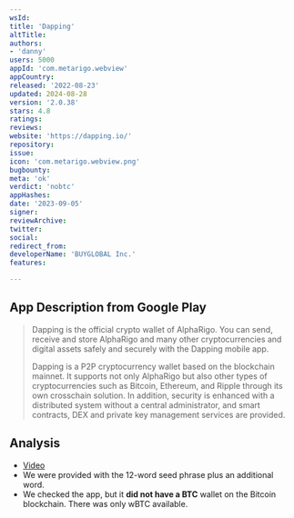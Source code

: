 ```yaml
---
wsId: 
title: 'Dapping'
altTitle: 
authors:
- 'danny'
users: 5000
appId: 'com.metarigo.webview'
appCountry: 
released: '2022-08-23'
updated: 2024-08-28
version: '2.0.38'
stars: 4.8
ratings: 
reviews: 
website: 'https://dapping.io/'
repository: 
issue: 
icon: 'com.metarigo.webview.png'
bugbounty: 
meta: 'ok'
verdict: 'nobtc'
appHashes: 
date: '2023-09-05'
signer: 
reviewArchive: 
twitter: 
social: 
redirect_from: 
developerName: 'BUYGLOBAL Inc.'
features: 

---
```


## App Description from Google Play

> Dapping is the official crypto wallet of AlphaRigo. You can send, receive and store AlphaRigo and many other cryptocurrencies and digital assets safely and securely with the Dapping mobile app.
>
> Dapping is a P2P cryptocurrency wallet based on the blockchain mainnet. It supports not only AlphaRigo but also other types of cryptocurrencies such as Bitcoin, Ethereum, and Ripple through its own crosschain solution. In addition, security is enhanced with a distributed system without a central administrator, and smart contracts, DEX and private key management services are provided.


## Analysis 

- [Video](https://twitter.com/BitcoinWalletz/status/1698900382200844556)
- We were provided with the 12-word seed phrase plus an additional word. 
- We checked the app, but it **did not have a BTC** wallet on the Bitcoin blockchain. There was only wBTC available.
